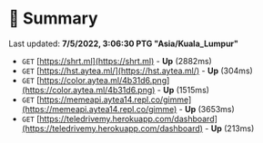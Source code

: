 # 📖 Summary
Last updated: **7/5/2022, 3:06:30 PTG "Asia/Kuala_Lumpur"**

- `GET` [https://shrt.ml](https://shrt.ml) - **Up** (2882ms)
- `GET` [https://hst.aytea.ml/](https://hst.aytea.ml/) - **Up** (304ms)
- `GET` [https://color.aytea.ml/4b31d6.png](https://color.aytea.ml/4b31d6.png) - **Up** (1515ms)
- `GET` [https://memeapi.aytea14.repl.co/gimme](https://memeapi.aytea14.repl.co/gimme) - **Up** (3653ms)
- `GET` [https://teledrivemy.herokuapp.com/dashboard](https://teledrivemy.herokuapp.com/dashboard) - **Up** (213ms)
